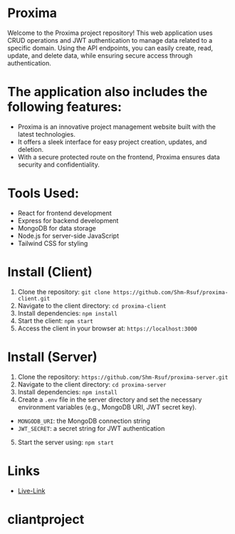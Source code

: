 # Proxima

Welcome to the Proxima project repository! This web application uses CRUD operations and JWT authentication to manage data related to a specific domain. Using the API endpoints, you can easily create, read, update, and delete data, while ensuring secure access through authentication.

# The application also includes the following features:

- Proxima is an innovative project management website built with the latest technologies.
- It offers a sleek interface for easy project creation, updates, and deletion.
- With a secure protected route on the frontend, Proxima ensures data security and confidentiality.

# Tools Used:

- React for frontend development
- Express for backend development
- MongoDB for data storage
- Node.js for server-side JavaScript
- Tailwind CSS for styling

# Install (Client)

1. Clone the repository: `git clone https://github.com/Shm-Rsuf/proxima-client.git`
2. Navigate to the client directory: `cd proxima-client`
3. Install dependencies: `npm install`
4. Start the client: `npm start`
5. Access the client in your browser at: `https://localhost:3000`

# Install (Server)

1. Clone the repository: `https://github.com/Shm-Rsuf/proxima-server.git`
2. Navigate to the client directory: `cd proxima-server`
3. Install dependencies: `npm install`
4. Create a `.env` file in the server directory and set the necessary environment variables (e.g., MongoDB URI, JWT secret key).
- `MONGODB_URI`: the MongoDB connection string
- `JWT_SECRET`: a secret string for JWT authentication
5. Start the server using: `npm start`

# Links
- [Live-Link](https://cliantproject.vercel.app/login)

# cliantproject
